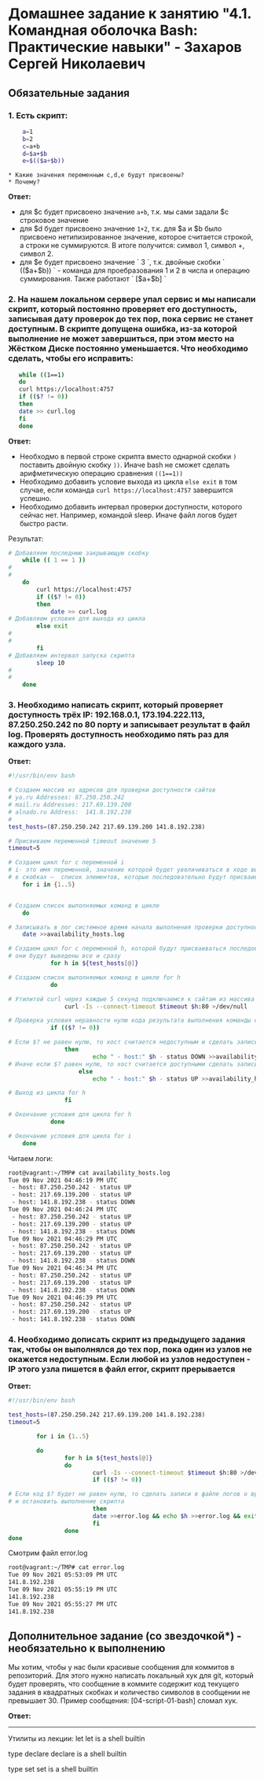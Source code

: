 # Домашнее задание к занятию "4.1. Командная оболочка Bash: Практические навыки" - Захаров Сергей Николаевич

## Обязательные задания

### 1. Есть скрипт:
```bash
	a=1
	b=2
	c=a+b
	d=$a+$b
	e=$(($a+$b))
```
	* Какие значения переменным c,d,e будут присвоены?
	* Почему?
	
   **Ответ:**
   
   * для $с будет присвоено значение ` a+b `, т.к. мы сами задали $c строковое значение
   * для $d будет присвоено значение ` 1+2 `, т.к. для $a и $b было присвоено нетипизированное значение, которое считается строкой, а строки не суммируются. В итоге получится: символ 1, символ +, символ 2.
   * для $e будет присвоено значение ` 3 `, т.к. двойные скобки ` (($a+$b)) ` - команда для проебразования 1 и 2 в числа и операцию суммирования. Также работают ` [$a+$b] `

### 2. На нашем локальном сервере упал сервис и мы написали скрипт, который постоянно проверяет его доступность, записывая дату проверок до тех пор, пока сервис не станет доступным. В скрипте допущена ошибка, из-за которой выполнение не может завершиться, при этом место на Жёстком Диске постоянно уменьшается. Что необходимо сделать, чтобы его исправить:

 ```bash
	while ((1==1)
	do
	curl https://localhost:4757
	if (($? != 0))
	then
	date >> curl.log
	fi
	done
 ```
   **Ответ:**

   * Необходмо в первой строке скрипта вместо однарной скобки ` ) ` поставить двойную скобку ` )) `. Иначе bash не сможет сделать арифметическую операцию сравнения ` ((1==1)) `
   * Необходимо добавить условие выхода из цикла ` else exit ` в том случае, если команда ` curl https://localhost:4757 ` завершится успешно. 
   * Необходимо добавить интервал проверки доступности, которого сейчас нет. Например, командой sleep. Иначе файл логов будет быстро расти.

  
  Результат:

```bash
# Добавляем последнюю закрывающую скобку
    while (( 1 == 1 ))
#
#
    do
        curl https://localhost:4757
        if (($? != 0))
        then
            date >> curl.log
# Добавляем условия для выхода из цикла
        else exit
#
#
        fi
# Добавляем интервал запуска скрипта
        sleep 10
#
#
    done
```

### 3. Необходимо написать скрипт, который проверяет доступность трёх IP: 192.168.0.1, 173.194.222.113, 87.250.250.242 по 80 порту и записывает результат в файл log. Проверять доступность необходимо пять раз для каждого узла.

   **Ответ:**
   
```bash
#!/usr/bin/env bash

# Создаем массив из адресов для проверки доступности сайтов
# ya.ru Addresses: 87.250.250.242
# mail.ru Addresses: 217.69.139.200
# alnado.ru Address:  141.8.192.238
#
test_hosts=(87.250.250.242 217.69.139.200 141.8.192.238)

# Присвиваем переменной timeout значение 5
timeout=5

# Создаем цикл for с переменной i
# i- это имя переменной, значение которой будет увеличиваться в ходе выполнения цикла,
# в скобках —  список элементов, которые последовательно будут присваиваться переменной i. По заданию - 5 циклов
	for i in {1..5}


# Создаем список выполняемых команд в цикле
	do

# Записывать в лог системное время начала выполнения проверки доступности
	date >>availability_hosts.log

# Создаем цикл for с переменной h, которой будут присваиваться последовательно значения адресов из массива test_hosts
# они будут выведены все и сразу
    		for h in ${test_hosts[@]}

# Создаем список выполняемых команд в цикле for h
    		do

# Утилитой curl через каждые 5 секунд подключаемся к сайтам из массива на порт 80, результат вывода команды уничтожаем
        		curl -Is --connect-timeout $timeout $h:80 >/dev/null

# Проверка условия неравности нулю кода результата выполнения команды curl
			if (($? != 0))

# Если $? не равен нулю, то хост считается недоступным и сделать запись в файл логов
        		then
                        echo " - host:" $h - status DOWN >>availability_hosts.log
# Иначе если $? равен нулю, то хост считается доступными сделать запись в файл логов
                	else
                        echo " - host:" $h - status UP >>availability_hosts.log

# Выход из цикла for h
        		fi

# Окончание условия для цикла for h
        	done

# Окончание условия для цикла for i
	done
```

Читаем логи:
```bash
root@vagrant:~/TMP# cat availability_hosts.log
Tue 09 Nov 2021 04:46:19 PM UTC
 - host: 87.250.250.242 - status UP
 - host: 217.69.139.200 - status UP
 - host: 141.8.192.238 - status DOWN
Tue 09 Nov 2021 04:46:24 PM UTC
 - host: 87.250.250.242 - status UP
 - host: 217.69.139.200 - status UP
 - host: 141.8.192.238 - status DOWN
Tue 09 Nov 2021 04:46:29 PM UTC
 - host: 87.250.250.242 - status UP
 - host: 217.69.139.200 - status UP
 - host: 141.8.192.238 - status DOWN
Tue 09 Nov 2021 04:46:34 PM UTC
 - host: 87.250.250.242 - status UP
 - host: 217.69.139.200 - status UP
 - host: 141.8.192.238 - status DOWN
Tue 09 Nov 2021 04:46:39 PM UTC
 - host: 87.250.250.242 - status UP
 - host: 217.69.139.200 - status UP
 - host: 141.8.192.238 - status DOWN

```
### 4. Необходимо дописать скрипт из предыдущего задания так, чтобы он выполнялся до тех пор, пока один из узлов не окажется недоступным. Если любой из узлов недоступен - IP этого узла пишется в файл error, скрипт прерывается

   **Ответ:**
   
```bash
#!/usr/bin/env bash

test_hosts=(87.250.250.242 217.69.139.200 141.8.192.238)
timeout=5

        for i in {1..5}

        do
                for h in ${test_hosts[@]}
                do
                        curl -Is --connect-timeout $timeout $h:80 >/dev/null
                        if (($? != 0))

# Если код $? будет не равен нулю, то сделать записи в файле логов о времени события и ip адресе недоступного хоста 
# и остановить выполнение скрипта
                        then
                        date >>error.log && echo $h >>error.log && exit
                        fi
                done
done
```

Смотрим файл error.log
```bash
root@vagrant:~/TMP# cat error.log
Tue 09 Nov 2021 05:53:09 PM UTC
141.8.192.238
Tue 09 Nov 2021 05:55:19 PM UTC
141.8.192.238
Tue 09 Nov 2021 05:55:27 PM UTC
141.8.192.238
```

## Дополнительное задание (со звездочкой*) - необязательно к выполнению

Мы хотим, чтобы у нас были красивые сообщения для коммитов в репозиторий. Для этого нужно написать локальный хук для git, который будет проверять, что сообщение в коммите содержит код текущего задания в квадратных скобках и количество символов в сообщении не превышает 30. Пример сообщения: \[04-script-01-bash\] сломал хук.

   **Ответ:**

---

Утилиты из лекции:
let
let is a shell builtin

 type declare
declare is a shell builtin

type set
set is a shell builtin




